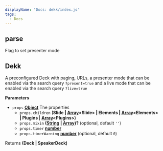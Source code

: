 ```yaml
---
displayName: "Docs: dekk/index.js"
tags: 
  - Docs
---
```


<!-- Generated by documentation.js. Update this documentation by updating the source code. -->

## parse

Flag to set presenter mode

## Dekk

A preconfigured Deck with paging, URLs,
a presenter mode that can be enabled via the search query `?present=true`
and
a live mode that can be enabled via the search query `?live=true`

**Parameters**

-   `props` **[Object][1]** The properties
    -   `props.children` **(Slide | [Array][2]&lt;Slide> | Elements | [Array][2]&lt;Elements> | Plugins | [Array][2]&lt;Plugins>)** 
    -   `props.mixin` **([String][3] \| [Array][2])?**  (optional, default `''`)
    -   `props.timer` **[number][4]** 
    -   `props.timerWarning` **[number][4]**  (optional, default `0`)

Returns **(Deck | SpeakerDeck)** 

[1]: https://developer.mozilla.org/docs/Web/JavaScript/Reference/Global_Objects/Object

[2]: https://developer.mozilla.org/docs/Web/JavaScript/Reference/Global_Objects/Array

[3]: https://developer.mozilla.org/docs/Web/JavaScript/Reference/Global_Objects/String

[4]: https://developer.mozilla.org/docs/Web/JavaScript/Reference/Global_Objects/Number

